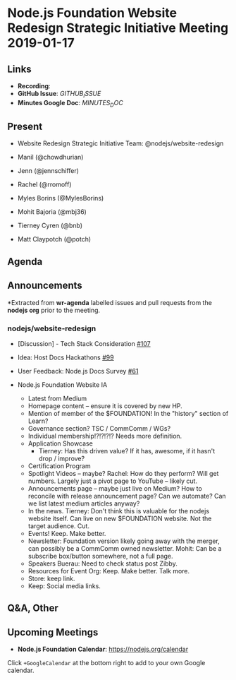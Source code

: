 # Node.js Foundation Website Redesign Strategic Initiative Meeting 2019-01-17

## Links

- **Recording**:
- **GitHub Issue**: $GITHUB_ISSUE$
- **Minutes Google Doc**: $MINUTES_DOC$

## Present

- Website Redesign Strategic Initiative Team: @nodejs/website-redesign

- Manil (@chowdhurian)
- Jenn (@jennschiffer)
- Rachel (@rromoff)
- Myles Borins (@MylesBorins)
- Mohit Bajoria (@mbj36)
- Tierney Cyren (@bnb)
- Matt Claypotch (@potch)

## Agenda

## Announcements

\*Extracted from **wr-agenda** labelled issues and pull requests from the **nodejs org** prior to the meeting.

### nodejs/website-redesign

- \[Discussion\] - Tech Stack Consideration [#107](https://github.com/nodejs/website-redesign/issues/107)

- Idea: Host Docs Hackathons [#99](https://github.com/nodejs/website-redesign/issues/99)
- User Feedback: Node.js Docs Survey [#61](https://github.com/nodejs/website-redesign/issues/61)

- Node.js Foundation Website IA
  - Latest from Medium
  - Homepage content – ensure it is covered by new HP.
  - Mention of member of the $FOUNDATION! In the "history" section of Learn?
  - Governance section? TSC / CommComm / WGs?
  - Individual membership!?!?!?!? Needs more definition.
  - Application Showcase
    - Tierney: Has this driven value? If it has, awesome, if it hasn't drop / improve?
  - Certification Program
  - Spotlight Videos – maybe? Rachel: How do they perform? Will get numbers. Largely just a pivot page to YouTube – likely cut.
  - Announcements page – maybe just live on Medium? How to reconcile with release announcement page? Can we automate? Can we list latest medium articles anyway?
  - In the news. Tierney: Don't think this is valuable for the nodejs website itself. Can live on new $FOUNDATION website. Not the target audience. Cut.
  - Events! Keep. Make better.
  - Newsletter: Foundation version likely going away with the merger, can possibly be a CommComm owned newsletter. Mohit: Can be a subscribe box/button somewhere, not a full page.
  - Speakers Buerau: Need to check status post Zibby.
  - Resources for Event Org: Keep. Make better. Talk more.
  - Store: keep link.
  - Keep: Social media links.

## Q&A, Other

## Upcoming Meetings

- **Node.js Foundation Calendar**: <https://nodejs.org/calendar>

Click `+GoogleCalendar` at the bottom right to add to your own Google calendar.
